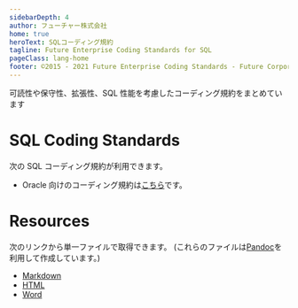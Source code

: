 ```yaml
---
sidebarDepth: 4
author: フューチャー株式会社
home: true
heroText: SQLコーディング規約
tagline: Future Enterprise Coding Standards for SQL
pageClass: lang-home
footer: ©2015 - 2021 Future Enterprise Coding Standards - Future Corporation
---
```


可読性や保守性、拡張性、SQL 性能を考慮したコーディング規約をまとめています

# SQL Coding Standards

次の SQL コーディング規約が利用できます。

- Oracle 向けのコーディング規約は[こちら](./SQLコーディング規約（Oracle）.md)です。

# Resources

次のリンクから単一ファイルで取得できます。
(これらのファイルは[Pandoc]を利用して作成しています。)

- [Markdown](https://github.com/future-architect/coding-standards/blob/master/documents/forSQL/SQLコーディング規約（Oracle）.md)
- [HTML](https://github.com/future-architect/coding-standards/blob/gh-pages/resources/SQLコーディング規約（Oracle）.html)
- [Word](https://github.com/future-architect/coding-standards/raw/gh-pages/resources/SQLコーディング規約（Oracle）.docx)

[pandoc]: https://pandoc.org/
